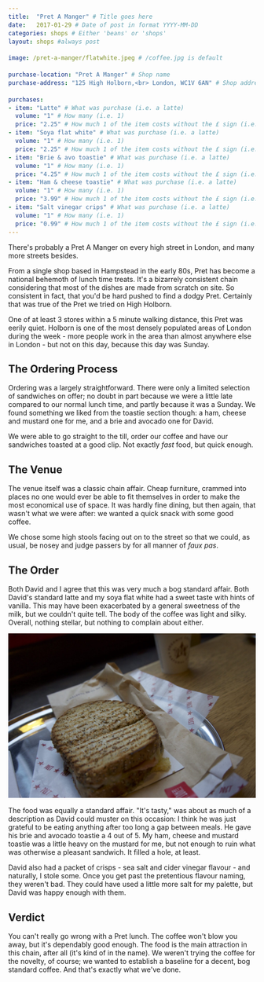 ```yaml
---
title:  "Pret A Manger" # Title goes here
date:   2017-01-29 # Date of post in format YYYY-MM-DD 
categories: shops # Either 'beans' or 'shops'
layout: shops #always post

image: /pret-a-manger/flatwhite.jpeg # /coffee.jpg is default

purchase-location: "Pret A Manger" # Shop name
purchase-address: "125 High Holborn,<br> London, WC1V 6AN" # Shop address

purchases:
- item: "Latte" # What was purchase (i.e. a latte)  
  volume: "1" # How many (i.e. 1)
  price: "2.25" # How much 1 of the item costs without the £ sign (i.e. 3.50)
- item: "Soya flat white" # What was purchase (i.e. a latte)  
  volume: "1" # How many (i.e. 1)
  price: "2.25" # How much 1 of the item costs without the £ sign (i.e. 3.50)
- item: "Brie & avo toastie" # What was purchase (i.e. a latte)  
  volume: "1" # How many (i.e. 1)
  price: "4.25" # How much 1 of the item costs without the £ sign (i.e. 3.50)
- item: "Ham & cheese toastie" # What was purchase (i.e. a latte)  
  volume: "1" # How many (i.e. 1)
  price: "3.99" # How much 1 of the item costs without the £ sign (i.e. 3.50)
- item: "Salt vinegar crips" # What was purchase (i.e. a latte)  
  volume: "1" # How many (i.e. 1)
  price: "0.99" # How much 1 of the item costs without the £ sign (i.e. 3.50)
---
```


There's probably a Pret A Manger on every high street in London, and many more streets besides. 

From a single shop based in Hampstead in the early 80s, Pret has become a national behemoth of lunch time treats. It's a bizarrely consistent chain considering that most of the dishes are made from scratch on site. So consistent in fact, that you'd be hard pushed to find a dodgy Pret. Certainly that was true of the Pret we tried on High Holborn. 

One of at least 3 stores within a 5 minute walking distance, this Pret was eerily quiet. Holborn is one of the most densely populated areas of London during the week - more people work in the area than almost anywhere else in London - but not on this day, because this day was Sunday.

## The Ordering Process

Ordering was a largely straightforward. There were only a limited selection of sandwiches on offer; no doubt in part because we were a little late compared to our normal lunch time, and partly because it was a Sunday. We found something we liked from the toastie section though: a ham, cheese and mustard one for me, and a brie and avocado one for David. 

We were able to go straight to the till, order our coffee and have our sandwiches toasted at a good clip. Not exactly *fast* food, but quick enough.

## The Venue

The venue itself was a classic chain affair. Cheap furniture, crammed into places no one would ever be able to fit themselves in order to make the most economical use of space. It was hardly fine dining, but then again, that wasn't what we were after: we wanted a quick snack with some good coffee.

We chose some high stools facing out on to the street so that we could, as usual, be nosey and judge passers by for all manner of *faux pas*.

## The Order

Both David and I agree that this was very much a bog standard affair. Both David's standard latte and my soya flat white had a sweet taste with hints of vanilla. This may have been exacerbated by a general sweetness of the milk, but we couldn't quite tell. The body of the coffee was light and silky. Overall, nothing stellar, but nothing to complain about either.

![Toastie](/assets/images/pret-a-manger/toastie.jpeg "Toastie")

The food was equally a standard affair. "It's tasty," was about as much of a description as David could muster on this occasion: I think he was just grateful to be eating anything after too long a gap between meals. He gave his brie and avocado toastie a 4 out of 5. My ham, cheese and mustard toastie was a little heavy on the mustard for me, but not enough to ruin what was otherwise a pleasant sandwich. It filled a hole, at least.

David also had a packet of crisps - sea salt and cider vinegar flavour - and naturally, I stole some. Once you get past the pretentious flavour naming, they weren't bad. They could have used a little more salt for my palette, but David was happy enough with them.

## Verdict

You can't really go wrong with a Pret lunch. The coffee won't blow you away, but it's dependably good enough. The food is the main attraction in this chain, after all (it's kind of in the name).  We weren't trying the coffee for the novelty, of course; we wanted to establish a baseline for a decent, bog standard coffee. And that's exactly what we've done. 